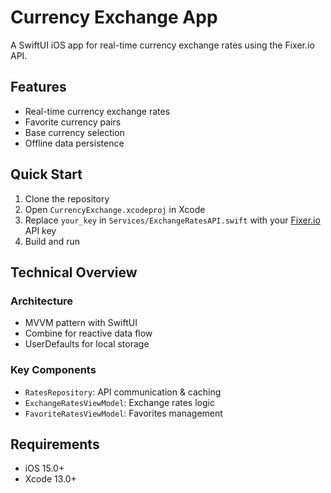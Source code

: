 # Currency Exchange App

A SwiftUI iOS app for real-time currency exchange rates using the Fixer.io API.

## Features

- Real-time currency exchange rates
- Favorite currency pairs
- Base currency selection
- Offline data persistence

## Quick Start

1. Clone the repository
2. Open `CurrencyExchange.xcodeproj` in Xcode
3. Replace `your_key` in `Services/ExchangeRatesAPI.swift` with your [Fixer.io](https://fixer.io) API key
4. Build and run

## Technical Overview

### Architecture
- MVVM pattern with SwiftUI
- Combine for reactive data flow
- UserDefaults for local storage

### Key Components
- `RatesRepository`: API communication & caching
- `ExchangeRatesViewModel`: Exchange rates logic
- `FavoriteRatesViewModel`: Favorites management

## Requirements
- iOS 15.0+
- Xcode 13.0+
